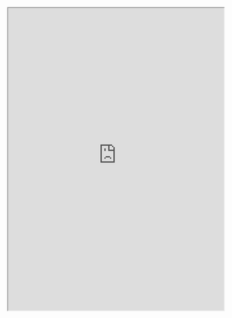 <!--- For importing my Wordpress posts -->
	
<iframe src="https://shilpaontheinternet.wordpress.com" width="500" height="700"> </iframe>